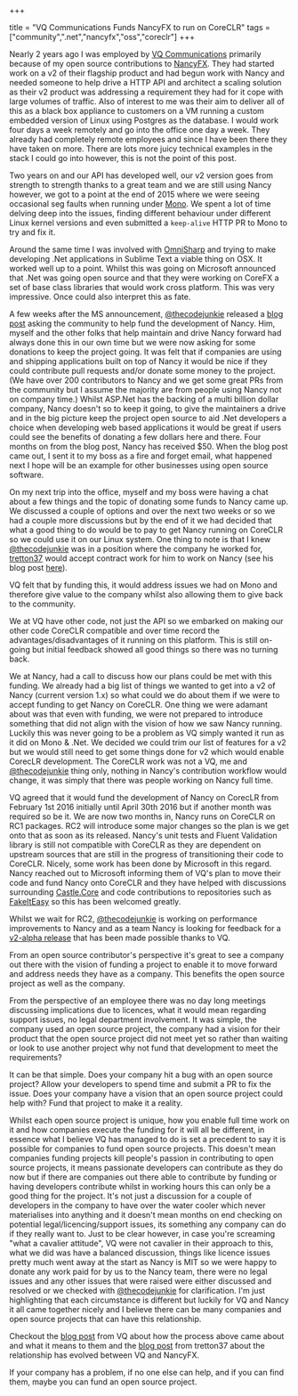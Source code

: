 +++

title = "VQ Communications Funds NancyFX to run on CoreCLR"
tags = ["community",".net","nancyfx","oss","coreclr"]
+++

Nearly 2 years ago I was employed by [VQ Communications][1] primarily because of my open source contributions to [NancyFX][2].  They had started work on a v2 of their flagship product and had begun work with Nancy and needed someone to help drive a HTTP API and architect a scaling solution as their v2 product was addressing a requirement they had for it cope with large volumes of traffic.  Also of interest to me was their aim to deliver all of this as a black box appliance to customers on a VM running a custom embedded version of Linux using Postgres as the database.  I would work four days a week remotely and go into the office one day a week.  They already had completely remote employees and since I have been there they have taken on more. There are lots more juicy technical examples in the stack I could go into however, this is not the point of this post.

<!--more-->

Two years on and our API has developed well, our v2 version goes from strength to strength thanks to a great team and we are still using Nancy however, we got to a point at the end of 2015 where we were seeing occasional seg faults when running under [Mono][3].  We spent a lot of time delving deep into the issues, finding different behaviour under different Linux kernel versions and even submitted a `keep-alive` HTTP PR to Mono to try and fix it.  

Around the same time I was involved with [OmniSharp][4] and trying to make developing .Net applications in Sublime Text a viable thing on OSX.  It worked well up to a point.  Whilst this was going on Microsoft announced that .Net was going open source and that they were working on CoreFX a set of base class libraries that would work cross platform.  This was very impressive.  Once could also interpret this as fate.  

A few weeks after the MS announcement, [@thecodejunkie][5] released a [blog post][6] asking the community to help fund the development of Nancy. Him, myself and the other folks that help maintain and drive Nancy forward had always done this in our own time but we were now asking for some donations to keep the project going.  It was felt that if companies are using and shipping applications built on top of Nancy it would be nice if they could contribute pull requests and/or donate some money to the project.  (We have over 200 contributors to Nancy and we get some great PRs from the community but I assume the majority are from people using Nancy not on company time.)  Whilst ASP.Net has the backing of a multi billion dollar company, Nancy doesn't so to keep it going, to give the maintainers a drive and in the big picture keep the project open source to aid .Net developers a choice when developing web based applications it would be great if users could see the benefits of donating a few dollars here and there.  Four months on from the blog post, Nancy has received $50.  When the blog post came out, I sent it to my boss as a fire and forget email, what happened next I hope will be an example for other businesses using open source software.

On my next trip into the office, myself and my boss were having a chat about a few things and the topic of donating some funds to Nancy came up.  We discussed a couple of options and over the next two weeks or so we had a couple more discussions but by the end of it we had decided that what a good thing to do would be to pay to get Nancy running on CoreCLR so we could use it on our Linux system.  One thing to note is that I knew [@thecodejunkie][5] was in a position where the company he worked for, [tretton37][7] would accept contract work for him to work on Nancy (see his blog post [here][8]).

VQ felt that by funding this, it would address issues we had on Mono and therefore give value to the company whilst also allowing them to give back to the community.

We at VQ have other code, not just the API so we embarked on making our other code CoreCLR compatible and over time record the advantages/disadvantages of it running on this platform.  This is still on-going but initial feedback showed all good things so there was no turning back.

We at Nancy, had a call to discuss how our plans could be met with this funding.  We already had a big list of things we wanted to get into a v2 of Nancy (current version 1.x) so what could we do about them if we were to accept funding to get Nancy on CoreCLR.  One thing we were adamant about was that even with funding, we were not prepared to introduce something that did not align with the vision of how we saw Nancy running.  Luckily this was never going to be a problem as VQ simply wanted it run as it did on Mono & .Net.  We decided we could trim our list of features for a v2 but we would still need to get some things done for v2 which would enable CorecLR development.  The CoreCLR work was not a VQ, me and [@thecodejunkie][5] thing only, nothing in Nancy's contribution workflow would change, it was simply that there was people working on Nancy full time.  

VQ agreed that it would fund the development of Nancy on CorecLR from February 1st 2016 initially until April 30th 2016 but if another month was required so be it.  We are now two months in, Nancy runs on CoreCLR on RC1 packages.  RC2 will introduce some major changes so the plan is we get onto that as soon as its released.  Nancy's unit tests and Fluent Validation library is still not compatible with CoreCLR as they are dependent on upstream sources that are still in the progress of transitioning their code to CoreCLR.  Nicely, some work has been done by Microsoft in this regard.  Nancy reached out to Microsoft informing them of VQ's plan to move their code and fund Nancy onto CoreCLR and they have helped with discussions surrounding [Castle.Core][9] and code contributions to repositories such as [FakeItEasy][10] so this has been welcomed greatly.

Whilst we wait for RC2, [@thecodejunkie][5] is working on performance improvements to Nancy and as a team Nancy is looking for feedback for a [v2-alpha release][11] that has been made possible thanks to VQ.

From an open source contributor's perspective it's great to see a company out there with the vision of funding a project to enable it to move forward and address needs they have as a company.  This benefits the open source project as well as the company.

From the perspective of an employee there was no day long meetings discussing implications due to licences, what it would mean regarding support issues, no legal department involvement.  It was simple, the company used an open source project, the company had a vision for their product that the open source project did not meet yet so rather than waiting or look to use another project why not fund that development to meet the requirements?

It can be that simple.  Does your company hit a bug with an open source project? Allow your developers to spend time and submit a PR to fix the issue.  Does your company have a vision that an open source project could help with? Fund that project to make it a reality.

Whilst each open source project is unique, how you enable full time work on it and how companies execute the funding for it will all be different, in essence what I believe VQ has managed to do is set a precedent to say it is possible for companies to fund open source projects.  This doesn't mean companies funding projects kill people's passion in contributing to open source projects, it means passionate developers can contribute as they do now but if there are companies out there able to contribute by funding or having developers contribute whilst in working hours this can only be a good thing for the project.  It's not just a discussion for a couple of developers in the company to have over the water cooler which never materialises into anything and it doesn't mean months on end checking on potential legal/licencing/support issues, its something any company can do if they really want to.  Just to be clear however, in case you're screaming "what a cavalier attitude", VQ were not cavalier in their approach to this, what we did was have a balanced discussion, things like licence issues pretty much went away at the start as Nancy is MIT so we were happy to donate any work paid for by us to the Nancy team, there were no legal issues and any other issues that were raised were either discussed and resolved or we checked with [@thecodejunkie][5] for clarification.  I'm just highlighting that each circumstance is different but luckily for VQ and Nancy it all came together nicely and I believe there can be many companies and open source projects that can have this relationship.

Checkout the [blog post][12] from VQ about how the process above came about and what it means to them and the [blog post][13] from tretton37 about the relationship has evolved between VQ and NancyFX.


If your company has a problem, if no one else can help, and if you can find them, maybe you can fund an open source project.


[1]: http://www.vqcomms.com
[2]: http://nancyfx.org
[3]: http://www.mono-project.com/
[4]: http://ominsharp.net
[5]: http://twitter.com/thecodejunkie
[6]: http://thecodejunkie.com/2015/11/27/support-the-development-of-nancy-financially/
[7]: http://tretton37.com
[8]: http://thecodejunkie.com/2015/08/28/i-am-now-taking-contract-work-for-nancy/
[9]: https://github.com/castleproject/Core/issues/90
[10]: https://github.com/FakeItEasy/FakeItEasy/pull/617
[11]: https://www.nuget.org/packages/Nancy/2.0.0-alpha
[12]: http://www.vqcomms.com/blog/2016-03-30/nancyfx-coreclr/
[13]: https://tretton37.com/blog/tretton37_open_source
